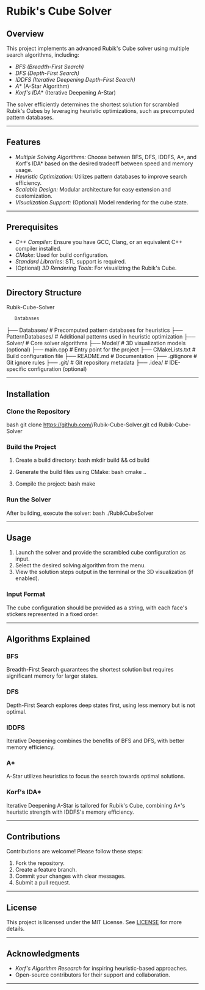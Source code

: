 # Rubik's Cube Solver

## Overview
This project implements an advanced Rubik's Cube solver using multiple search algorithms, including:
- *BFS (Breadth-First Search)*
- *DFS (Depth-First Search)*
- *IDDFS (Iterative Deepening Depth-First Search)*
- *A** (A-Star Algorithm)
- *Korf's IDA** (Iterative Deepening A-Star)

The solver efficiently determines the shortest solution for scrambled Rubik's Cubes by leveraging heuristic optimizations, such as precomputed pattern databases.

---

## Features
- *Multiple Solving Algorithms:* Choose between BFS, DFS, IDDFS, A*, and Korf's IDA* based on the desired tradeoff between speed and memory usage.
- *Heuristic Optimization:* Utilizes pattern databases to improve search efficiency.
- *Scalable Design:* Modular architecture for easy extension and customization.
- *Visualization Support:* (Optional) Model rendering for the cube state.

---

## Prerequisites
- *C++ Compiler*: Ensure you have GCC, Clang, or an equivalent C++ compiler installed.
- *CMake*: Used for build configuration.
- *Standard Libraries*: STL support is required.
- (Optional) *3D Rendering Tools*: For visualizing the Rubik's Cube.

---

## Directory Structure

Rubik-Cube-Solver
```bash
   Databases
```
├── Databases/              # Precomputed pattern databases for heuristics
├── PatternDatabases/       # Additional patterns used in heuristic optimization
├── Solver/                 # Core solver algorithms
├── Model/                  # 3D visualization models (optional)
├── main.cpp                # Entry point for the project
├── CMakeLists.txt          # Build configuration file
├── README.md               # Documentation
├── .gitignore              # Git ignore rules
├── .git/                   # Git repository metadata
├── .idea/                  # IDE-specific configuration (optional)


---

## Installation
### Clone the Repository
bash
git clone https://github.com/<your-username>/Rubik-Cube-Solver.git
cd Rubik-Cube-Solver


### Build the Project
1. Create a build directory:
   bash
   mkdir build && cd build
   
2. Generate the build files using CMake:
   bash
   cmake ..
   
3. Compile the project:
   bash
   make
   

### Run the Solver
After building, execute the solver:
bash
./RubikCubeSolver


---

## Usage
1. Launch the solver and provide the scrambled cube configuration as input.
2. Select the desired solving algorithm from the menu.
3. View the solution steps output in the terminal or the 3D visualization (if enabled).

### Input Format
The cube configuration should be provided as a string, with each face's stickers represented in a fixed order.

---

## Algorithms Explained
### BFS
Breadth-First Search guarantees the shortest solution but requires significant memory for larger states.

### DFS
Depth-First Search explores deep states first, using less memory but is not optimal.

### IDDFS
Iterative Deepening combines the benefits of BFS and DFS, with better memory efficiency.

### A*
A-Star utilizes heuristics to focus the search towards optimal solutions.

### Korf's IDA*
Iterative Deepening A-Star is tailored for Rubik's Cube, combining A*'s heuristic strength with IDDFS's memory efficiency.

---

## Contributions
Contributions are welcome! Please follow these steps:
1. Fork the repository.
2. Create a feature branch.
3. Commit your changes with clear messages.
4. Submit a pull request.

---

## License
This project is licensed under the MIT License. See [LICENSE](LICENSE) for more details.

---

## Acknowledgments
- *Korf's Algorithm Research* for inspiring heuristic-based approaches.
- Open-source contributors for their support and collaboration.

---
